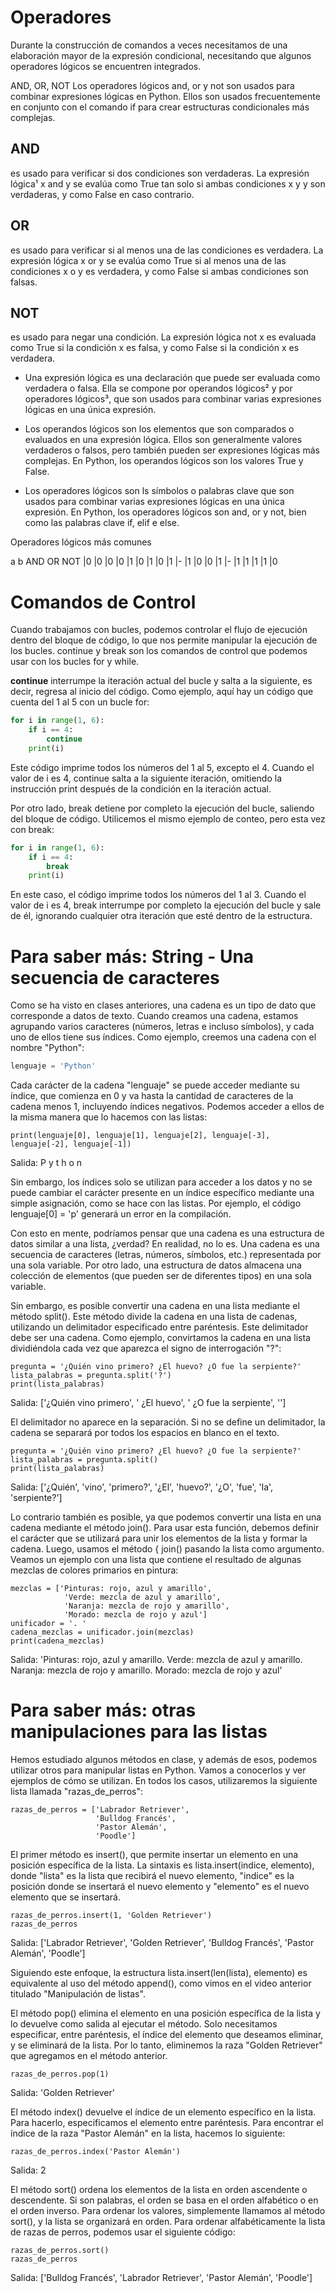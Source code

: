 # Operadores

Durante la construcción de comandos a veces necesitamos de una elaboración mayor de la expresión condicional, necesitando que algunos operadores lógicos se encuentren integrados.

AND, OR, NOT
Los operadores lógicos and, or y not son usados para combinar expresiones lógicas en Python. Ellos son usados frecuentemente en conjunto con el comando if para crear estructuras condicionales más complejas.

## AND
es usado para verificar si dos condiciones son verdaderas. La expresión lógica¹ x and y se evalúa como True tan solo si ambas condiciones x y y son verdaderas, y como False en caso contrario.

## OR
es usado para verificar si al menos una de las condiciones es verdadera. La expresión lógica x or y se evalúa como True si al menos una de las condiciones x o y es verdadera, y como False si ambas condiciones son falsas.

## NOT
es usado para negar una condición. La expresión lógica not x es evaluada como True si la condición x es falsa, y como False si la condición x es verdadera.

- Una expresión lógica es una declaración que puede ser evaluada como verdadera o falsa. Ella se compone por operandos lógicos² y por operadores lógicos³, que son usados ​​para combinar varias expresiones lógicas en una única expresión.

- Los operandos lógicos son los elementos que son comparados o evaluados en una expresión lógica. Ellos son generalmente valores verdaderos o falsos, pero también pueden ser expresiones lógicas más complejas. En Python, los operandos lógicos son los valores True y False.

- Los operadores lógicos son ls símbolos o palabras clave que son usados ​​para combinar varias expresiones lógicas en una única expresión. En Python, los operadores lógicos son and, or y not, bien como las palabras clave if, elif e else.

Operadores lógicos más comunes

a    b  AND  OR  NOT
|0  |0  |0  |0  |1
|0  |1  |0  |1  |- 
|1  |0  |0  |1  |- 
|1  |1  |1  |1  |0

# Comandos de Control

Cuando trabajamos con bucles, podemos controlar el flujo de ejecución dentro del bloque de código, lo que nos permite manipular la ejecución de los bucles. continue y break son los comandos de control que podemos usar con los bucles for y while.

**continue** interrumpe la iteración actual del bucle y salta a la siguiente, es decir, regresa al inicio del código. Como ejemplo, aquí hay un código que cuenta del 1 al 5 con un bucle for:


```python
for i in range(1, 6):
    if i == 4:
        continue
    print(i)
```
Este código imprime todos los números del 1 al 5, excepto el 4. Cuando el valor de i es 4, continue salta a la siguiente iteración, omitiendo la instrucción print después de la condición en la iteración actual.

Por otro lado, break detiene por completo la ejecución del bucle, saliendo del bloque de código. Utilicemos el mismo ejemplo de conteo, pero esta vez con break:

```python
for i in range(1, 6):
    if i == 4:
        break
    print(i)
```

En este caso, el código imprime todos los números del 1 al 3. Cuando el valor de i es 4, break interrumpe por completo la ejecución del bucle y sale de él, ignorando cualquier otra iteración que esté dentro de la estructura.



# Para saber más: String - Una secuencia de caracteres

Como se ha visto en clases anteriores, una cadena es un tipo de dato que corresponde a datos de texto. Cuando creamos una cadena, estamos agrupando varios caracteres (números, letras e incluso símbolos), y cada uno de ellos tiene sus índices. Como ejemplo, creemos una cadena con el nombre "Python":

```python
lenguaje = 'Python'
```

Cada carácter de la cadena "lenguaje" se puede acceder mediante su índice, que comienza en 0 y va hasta la cantidad de caracteres de la cadena menos 1, incluyendo índices negativos. Podemos acceder a ellos de la misma manera que lo hacemos con las listas:

``` 
print(lenguaje[0], lenguaje[1], lenguaje[2], lenguaje[-3], lenguaje[-2], lenguaje[-1])
```
Salida: P y t h o n

Sin embargo, los índices solo se utilizan para acceder a los datos y no se puede cambiar el carácter presente en un índice específico mediante una simple asignación, como se hace con las listas. Por ejemplo, el código lenguaje[0] = 'p' generará un error en la compilación.

Con esto en mente, podríamos pensar que una cadena es una estructura de datos similar a una lista, ¿verdad? En realidad, no lo es. Una cadena es una secuencia de caracteres (letras, números, símbolos, etc.) representada por una sola variable. Por otro lado, una estructura de datos almacena una colección de elementos (que pueden ser de diferentes tipos) en una sola variable.

Sin embargo, es posible convertir una cadena en una lista mediante el método split(). Este método divide la cadena en una lista de cadenas, utilizando un delimitador especificado entre paréntesis. Este delimitador debe ser una cadena. Como ejemplo, convirtamos la cadena en una lista dividiéndola cada vez que aparezca el signo de interrogación "?":

```
pregunta = '¿Quién vino primero? ¿El huevo? ¿O fue la serpiente?'
lista_palabras = pregunta.split('?')
print(lista_palabras)
```
Salida: ['¿Quién vino primero', ' ¿El huevo', ' ¿O fue la serpiente', '']

El delimitador no aparece en la separación. Si no se define un delimitador, la cadena se separará por todos los espacios en blanco en el texto.

```
pregunta = '¿Quién vino primero? ¿El huevo? ¿O fue la serpiente?'
lista_palabras = pregunta.split()
print(lista_palabras)
``` 
Salida: ['¿Quién', 'vino', 'primero?', '¿El', 'huevo?', '¿O', 'fue', 'la', 'serpiente?']

Lo contrario también es posible, ya que podemos convertir una lista en una cadena mediante el método join(). Para usar esta función, debemos definir el carácter que se utilizará para unir los elementos de la lista y formar la cadena. Luego, usamos el método { join() pasando la lista como argumento. Veamos un ejemplo con una lista que contiene el resultado de algunas mezclas de colores primarios en pintura:

```
mezclas = ['Pinturas: rojo, azul y amarillo',
            'Verde: mezcla de azul y amarillo',
            'Naranja: mezcla de rojo y amarillo',
            'Morado: mezcla de rojo y azul']
unificador = '. '
cadena_mezclas = unificador.join(mezclas)
print(cadena_mezclas)
```   

Salida: 'Pinturas: rojo, azul y amarillo. Verde: mezcla de azul y amarillo. Naranja: mezcla de rojo y amarillo. Morado: mezcla de rojo y azul'

# **Para saber más: otras manipulaciones para las listas**

Hemos estudiado algunos métodos en clase, y además de esos, podemos utilizar otros para manipular listas en Python. Vamos a conocerlos y ver ejemplos de cómo se utilizan. En todos los casos, utilizaremos la siguiente lista llamada "razas_de_perros":

```
razas_de_perros = ['Labrador Retriever',
                   'Bulldog Francés',
                   'Pastor Alemán',
                   'Poodle']
```

El primer método es insert(), que permite insertar un elemento en una posición específica de la lista. La sintaxis es lista.insert(indice, elemento), donde "lista" es la lista que recibirá el nuevo elemento, "indice" es la posición donde se insertará el nuevo elemento y "elemento" es el nuevo elemento que se insertará.

```
razas_de_perros.insert(1, 'Golden Retriever')
razas_de_perros
```

Salida: ['Labrador Retriever', 'Golden Retriever', 'Bulldog Francés', 'Pastor Alemán', 'Poodle']

Siguiendo este enfoque, la estructura lista.insert(len(lista), elemento) es equivalente al uso del método append(), como vimos en el video anterior titulado "Manipulación de listas".

El método pop() elimina el elemento en una posición específica de la lista y lo devuelve como salida al ejecutar el método. Solo necesitamos especificar, entre paréntesis, el índice del elemento que deseamos eliminar, y se eliminará de la lista. Por lo tanto, eliminemos la raza "Golden Retriever" que agregamos en el método anterior.

```
razas_de_perros.pop(1)
```

Salida: 'Golden Retriever'

El método index() devuelve el índice de un elemento específico en la lista. Para hacerlo, especificamos el elemento entre paréntesis. Para encontrar el índice de la raza "Pastor Alemán" en la lista, hacemos lo siguiente:

```
razas_de_perros.index('Pastor Alemán')
```

Salida: 2

El método sort() ordena los elementos de la lista en orden ascendente o descendente. Si son palabras, el orden se basa en el orden alfabético o en el orden inverso. Para ordenar los valores, simplemente llamamos al método sort(), y la lista se organizará en orden. Para ordenar alfabéticamente la lista de razas de perros, podemos usar el siguiente código:

```
razas_de_perros.sort()
razas_de_perros
```

Salida: ['Bulldog Francés', 'Labrador Retriever', 'Pastor Alemán', 'Poodle']
